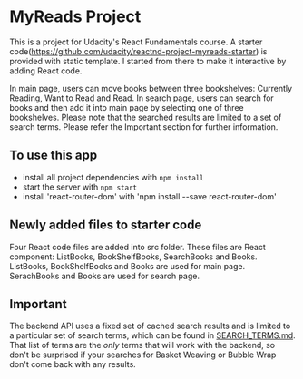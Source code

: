 # MyReads Project

This is a project for Udacity's React Fundamentals course. A starter code(https://github.com/udacity/reactnd-project-myreads-starter) is provided with static template. I started from there to make it interactive by adding React code.

In main page, users can move books between three bookshelves: Currently Reading, Want to Read and Read. In search page, users can search for books and then add it into main page by selecting one of three bookshelves. Please note that the searched results are limited to a set of search terms. Please refer the Important section for further information.

## To use this app

* install all project dependencies with `npm install`
* start the server with `npm start`
* install 'react-router-dom' with 'npm install --save react-router-dom'


## Newly added files to starter code

Four React code files are added into src folder. These files are React component: ListBooks, BookShelfBooks, SearchBooks and Books. ListBooks, BookShelfBooks and Books are used for main page. SerachBooks and Books are used for search page.

## Important
The backend API uses a fixed set of cached search results and is limited to a particular set of search terms, which can be found in [SEARCH_TERMS.md](SEARCH_TERMS.md). That list of terms are the _only_ terms that will work with the backend, so don't be surprised if your searches for Basket Weaving or Bubble Wrap don't come back with any results.
